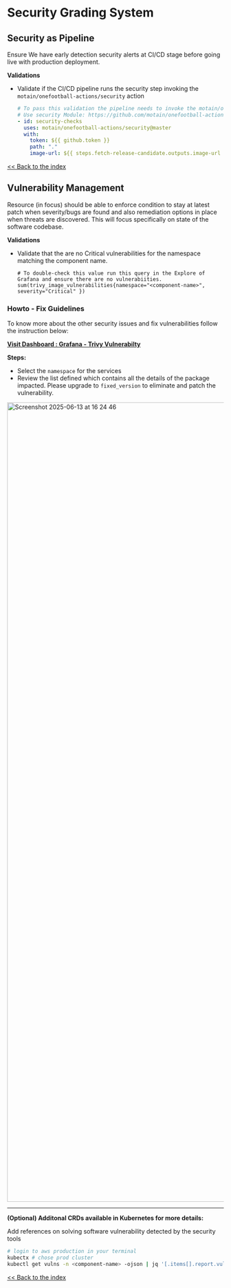 # Security Grading System

## Security as Pipeline
Ensure We have early detection security alerts at CI/CD stage before going live with production deployment.

**Validations**

- Validate if the CI/CD pipeline runs the security step invoking the `motain/onefootball-actions/security` action

    ```yaml
    # To pass this validation the pipeline needs to invoke the motain/onefootball-actions/security action
    # Use security Module: https://github.com/motain/onefootball-actions/tree/master/security
    - id: security-checks
      uses: motain/onefootball-actions/security@master
      with:
        token: ${{ github.token }}
        path: "."
        image-url: ${{ steps.fetch-release-candidate.outputs.image-url }}
    ```
[<< Back to the index](./index.md)

## Vulnerability Management

Resource (in focus) should be able to enforce condition to stay at latest patch when severity/bugs are found and also remediation options in place when threats are discovered. This will focus specifically on state of the software codebase.

**Validations**

- Validate that the are no Critical vulnerabilities for the namespace matching the component name.

  ```promql
  # To double-check this value run this query in the Explore of Grafana and ensure there are no vulnerabiities.
  sum(trivy_image_vulnerabilities{namespace="<component-name>", severity="Critical" })
  ```

### Howto - Fix Guidelines


To know more about the other security issues and fix vulnerabilities follow the instruction below:

**[Visit Dashboard : Grafana - Trivy Vulnerabilty](https://grafana.mgm.onefootball.com/d/ycwPj724k/trivy-operator-dashboard?orgId=1&from=now-3h&to=now&timezone=browser&var-DS_PROMETHEUS=P0F161AC36DE6FE17&var-namespace=cloud-runtime-bot&refresh=5m&tab=transformations&viewPanel=panel-33)**

**Steps:**
- Select the `namespace` for the services
- Review the list defined which contains all the details of the package impacted. Please upgrade to `fixed_version` to eliminate and patch the vulnerability. 

<img width="1858" alt="Screenshot 2025-06-13 at 16 24 46" src="https://github.com/user-attachments/assets/dcc45196-9b00-401f-bfbe-79c7b3a363f5" />

--- 
 
**(Optional) Additonal CRDs available in Kubernetes for more details:**

Add references on solving software vulnerability detected by the security tools
  ```bash
  # login to aws production in your terminal
  kubectx # chose prod cluster
  kubectl get vulns -n <component-name> -ojson | jq '[.items[].report.vulnerabilities | unique_by(.vulnerabilityID) | .[]]'
  ```

[<< Back to the index](./index.md)
